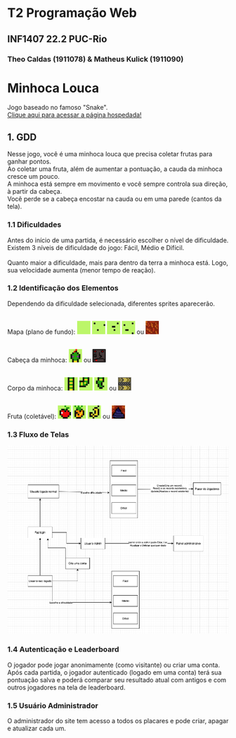 # T2 Programação Web
## INF1407 22.2 PUC-Rio
### Theo Caldas (1911078) & Matheus Kulick (1911090)

# Minhoca Louca
Jogo baseado no famoso "Snake". <br>
<a href="https://minhoca-louca-app.herokuapp.com">Clique aqui para acessar a página hospedada!</a><br>

## 1. GDD
Nesse jogo, você é uma minhoca louca que precisa coletar frutas para ganhar pontos. <br>
Ao coletar uma fruta, além de aumentar a pontuação, a cauda da minhoca cresce um pouco. <br>
A minhoca está sempre em movimento e você sempre controla sua direção, à partir da cabeça. <br>
Você perde se a cabeça encostar na cauda ou em uma parede (cantos da tela). <br>

### 1.1 Dificuldades
Antes do início de uma partida, é necessário escolher o nível de dificuldade. <br>
Existem 3 níveis de dificuldade do jogo: Fácil, Médio e Difícil. <br> <br>
Quanto maior a dificuldade, mais para dentro da terra a minhoca está. Logo, sua velocidade aumenta (menor tempo de reação). <br>

### 1.2 Identificação dos Elementos
Dependendo da dificuldade selecionada, diferentes sprites aparecerão. <br>

<br> Mapa (plano de fundo): 
<img src="MinhocaLouca/MinhocaLoucaApp/static/MinhocaLoucaApp/img/easy/mapa_00.png" width="30px" height="30px"/>
<img src="MinhocaLouca/MinhocaLoucaApp/static/MinhocaLoucaApp/img/easy/mapa_01.png" width="30px" height="30px"/>
<img src="MinhocaLouca/MinhocaLoucaApp/static/MinhocaLoucaApp/img/easy/mapa_02.png" width="30px" height="30px"/>
<img src="MinhocaLouca/MinhocaLoucaApp/static/MinhocaLoucaApp/img/easy/mapa_03.png" width="30px" height="30px"/> ou
<img src="MinhocaLouca/MinhocaLoucaApp/static/MinhocaLoucaApp/img/mapTile1.png" width="30px" height="30px"/>

<br> Cabeça da minhoca: 
<img src="MinhocaLouca/MinhocaLoucaApp/static/MinhocaLoucaApp/img/easy/cobra_05.png" width="30px" height="30px"/> ou
<img src="MinhocaLouca/MinhocaLoucaApp/static/MinhocaLoucaApp/img/snakeHead.png" width="30px" height="30px"/>

<br> Corpo da minhoca: 
<img src="MinhocaLouca/MinhocaLoucaApp/static/MinhocaLoucaApp/img/easy/cobra_06.png" width="30px" height="30px"/>
<img src="MinhocaLouca/MinhocaLoucaApp/static/MinhocaLoucaApp/img/easy/cobra_07.png" width="30px" height="30px"/>
<img src="MinhocaLouca/MinhocaLoucaApp/static/MinhocaLoucaApp/img/easy/cobra_08.png" width="30px" height="30px"/> ou
<img src="MinhocaLouca/MinhocaLoucaApp/static/MinhocaLoucaApp/img/snakeBody.png" width="30px" height="30px"/>

<br> Fruta (coletável):
<img src="MinhocaLouca/MinhocaLoucaApp/static/MinhocaLoucaApp/img/easy/fruta_09.png" width="30px" height="30px"/>
<img src="MinhocaLouca/MinhocaLoucaApp/static/MinhocaLoucaApp/img/easy/fruta_10.png" width="30px" height="30px"/>
<img src="MinhocaLouca/MinhocaLoucaApp/static/MinhocaLoucaApp/img/easy/fruta_11.png" width="30px" height="30px"/> ou
<img src="MinhocaLouca/MinhocaLoucaApp/static/MinhocaLoucaApp/img/fruit.png" width="30px" height="30px"/>
<br>

### 1.3 Fluxo de Telas
<img src="fluxograma.png" alt="Fluxograma Minhoca Louca"/>

### 1.4 Autenticação e Leaderboard
O jogador pode jogar anonimamente (como visitante) ou criar uma conta.
Após cada partida, o jogador autenticado (logado em uma conta) terá sua pontuação salva e poderá comparar seu resultado atual com antigos e com outros jogadores na tela de leaderboard. 

### 1.5 Usuário Administrador
O administrador do site tem acesso a todos os placares e pode criar, apagar e atualizar cada um.
